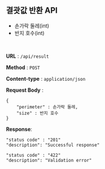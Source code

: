 ## 결괏값 반환 API


- 손가락 둘레(int)
- 반지 호수(int)  

<br>

**URL** : `/api/result`

**Method** : `POST`

**Content-type** : `application/json`

**Request Body** : 

```
{
    "perimeter" : 손가락 둘레,
    "size" : 반지 호수
}
```

**Response**:

```
"status code" : "201"
"description": "Successful response"

"status code" : "422"
"description": "Validation error"

```
